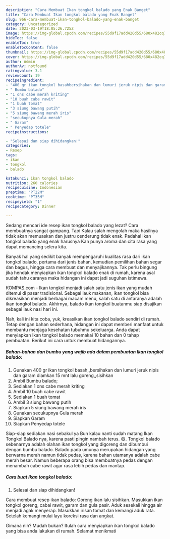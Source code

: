 ```yaml
---
description: "Cara Membuat Ikan tongkol balado yang Enak Banget"
title: "Cara Membuat Ikan tongkol balado yang Enak Banget"
slug: 966-cara-membuat-ikan-tongkol-balado-yang-enak-banget
category: Uncategorized
date: 2023-03-19T18:05:26.725Z
image: https://img-global.cpcdn.com/recipes/55d9f17add420d55/680x482cq70/ikan-tongkol-balado-foto-resep-utama.jpg
hideToc: false
enableToc: true
enableTocContent: false
thumbnail: https://img-global.cpcdn.com/recipes/55d9f17add420d55/680x482cq70/ikan-tongkol-balado-foto-resep-utama.jpg
cover: https://img-global.cpcdn.com/recipes/55d9f17add420d55/680x482cq70/ikan-tongkol-balado-foto-resep-utama.jpg
author: Admin
authorAv: notfound
ratingvalue: 3.1
reviewcount: 19
recipeingredient:
- "400 gr ikan tongkol basahbersihakan dan lumuri jeruk nipis dan garam diamkan 15 mnt lalu gorengsisihkan"
- " Bumbu balado"
- "1 ons cabe merah kriting"
- "10 buah cabe rawit"
- "1 buah tomat"
- "3 siung bawang putih"
- "5 siung bawang merah iris"
- "secukupnya Gula merah"
- " Garam"
- " Penyedap totele"
recipeinstructions:

- "Selesai dan siap dihidangkan!"
categories:
- Resep
tags:
- ikan
- tongkol
- balado

katakunci: ikan tongkol balado 
nutrition: 260 calories
recipecuisine: Indonesian
preptime: "PT22M"
cooktime: "PT35M"
recipeyield: "1"
recipecategory: Dinner

---
```



Sedang mencari ide resep ikan tongkol balado yang lezat? Cara membuatnya sangat gampang. Tapi Kalau salah mengolah maka hasilnya tidak akan memuaskan dan justru cenderung tidak enak. Padahal ikan tongkol balado yang enak harusnya Kan punya aroma dan cita rasa yang dapat memancing selera kita.


Banyak hal yang sedikit banyak mempengaruhi kualitas rasa dari ikan tongkol balado, pertama dari jenis bahan, kemudian pemilihan bahan segar dan bagus, hingga cara membuat dan menyajikannya. Tak perlu bingung jika hendak menyiapkan ikan tongkol balado enak di rumah, karena asal sudah tahu caranya maka hidangan ini dapat jadi suguhan istimewa.

KOMPAS.com - Ikan tongkol menjadi salah satu jenis ikan yang mudah ditemui di pasar tradisional. Sebagai lauk makanan, ikan tongkol bisa dikreasikan menjadi berbagai macam menu, salah satu di antaranya adalah ikan tongkol balado. Akhirnya, balado ikan tongkol buatanmu siap disajikan sebagai lauk nasi hari ini.


Nah, kali ini kita coba, yuk, kreasikan ikan tongkol balado sendiri di rumah. Tetap dengan bahan sederhana, hidangan ini dapat memberi manfaat untuk membantu menjaga kesehatan tubuhmu sekeluarga. Anda dapat menyiapkan Ikan tongkol balado memakai 10 bahan dan 0 tahap pembuatan. Berikut ini cara untuk membuat hidangannya.

<!--inarticleads1-->

##### Bahan-bahan dan bumbu yang wajib ada dalam pembuatan Ikan tongkol balado:

1. Gunakan 400 gr ikan tongkol basah,,bersihakan dan lumuri jeruk nipis dan garam diamkan 15 mnt lalu goreng,,sisihkan
1. Ambil  Bumbu balado;
1. Sediakan 1 ons cabe merah kriting
1. Ambil 10 buah cabe rawit
1. Sediakan 1 buah tomat
1. Ambil 3 siung bawang putih
1. Siapkan 5 siung bawang merah iris
1. Gunakan secukupnya Gula merah
1. Siapkan  Garam
1. Siapkan  Penyedap totele


Siap-siap sediakan nasi sebakul ya Bun kalau nanti sudah matang Ikan Tongkol Balado nya, karena pasti pingin nambah terus. 😋. Tongkol balado sebenarnya adalah olahan ikan tongkol yang digoreng dan dibumbui dengan bumbu balado. Balado pada umunya merupakan hidangan yang berwarna merah namun tidak pedas, karena bahan utamanya adalah cabe merah besar. Namun beberapa orang bisa membuatnya pedas dengan menambah cabe rawit agar rasa lebih pedas dan mantap. 

<!--inarticleads2-->

##### Cara buat Ikan tongkol balado:


1. Selesai dan siap dihidangkan!

Cara membuat resep ikan balado: Goreng ikan lalu sisihkan. Masukkan ikan tongkol goreng, cabai rawit, garam dan gula pasir. Aduk sesekali hingga air menjadi agak menyerap. Masukkan irisan tomat dan kemangi aduk rata. Setelah kemangi mulai layu koreksi rasa dan angkat. 

Gimana nih? Mudah bukan? Itulah cara menyiapkan ikan tongkol balado yang bisa anda lakukan di rumah. Selamat menikmati
